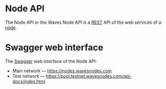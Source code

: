 # Node API

The Node API or the Waves Node API is a [REST](https://en.wikipedia.org/wiki/Representational_state_transfer) API of the web services of a [node](/blockchain/node.md).

# Swagger web interface

The [Swagger](https://swagger.io/) web interface of the Node API:

* Main network — https://nodes.wavesnodes.com
* Test network — https://pool.testnet.wavesnodes.com/api-docs/index.html
